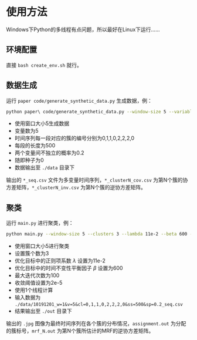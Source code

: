 # 使用方法

Windows下Python的多线程有点问题，所以最好在Linux下运行......

## 环境配置

直接 `bash create_env.sh` 就行。

## 数据生成

运行 `paper code/generate_synthetic_data.py` 生成数据，例：

```bash
python paper\ code/generate_synthetic_data.py --window-size 5 --variables 5 --cluster-list 0 1 1 0 2 2 2 0 --segment-samples 500 --sparsity 0.2 --seed 0 --data_dir ./data
```

- 使用窗口大小5生成数据
- 变量数为5
- 时间序列每一段对应的簇的编号分别为0,1,1,0,2,2,2,0
- 每段的长度为500
- 两个变量间不独立的概率为0.2
- 随即种子为0
- 数据输出至 `./data` 目录下

输出的 `*_seq.csv` 文件为多变量时间序列，`*_clusterN_cov.csv` 为第N个簇的协方差矩阵，`*_clusterN_inv.csv` 为第N个簇的逆协方差矩阵。

## 聚类

运行 `main.py` 进行聚类，例：

```bash
python main.py --window-size 5 --clusters 3 --lambda 11e-2 --beta 600 --max-iters 100 --threshold 2e-5 --processes 1 --data ./data/10191201_w\=1\&v\=5\&cl\=0\,1\,1\,0\,2\,2\,2\,0\&ss\=500\&sp\=0.2_seq.csv --out ./out
```

- 使用窗口大小5进行聚类
- 设置簇个数为3
- 优化目标中的正则项系数 $\lambda$ 设置为11e-2
- 优化目标中的时间不变性平衡因子 $\beta$ 设置为600
- 最大迭代次数为100
- 收敛阈值设置为2e-5
- 使用1个线程计算
- 输入数据为 `./data/10191201_w=1&v=5&cl=0,1,1,0,2,2,2,0&ss=500&sp=0.2_seq.csv`
- 结果输出至 `./out` 目录下

输出的 `.jpg` 图像为最终时间序列在各个簇的分布情况，`assignment.out` 为分配的簇标号，`mrf_N.out` 为第N个簇所估计的MRF的逆协方差矩阵。